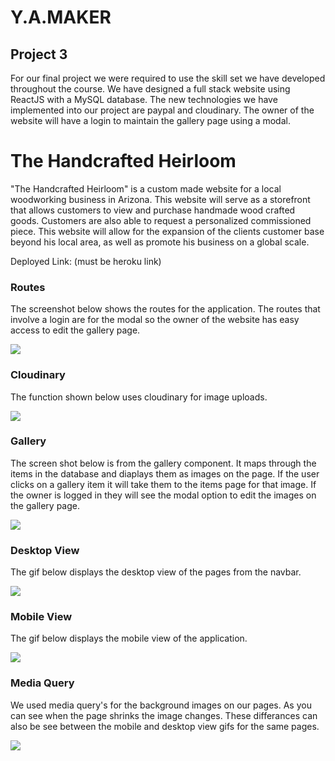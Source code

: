 # Y.A.MAKER

## Project 3 
  For our final project we were required to use the skill set we have developed throughout the course. We have designed a full stack website using ReactJS with a MySQL database. The new technologies we have implemented into our project are paypal and cloudinary. The owner of the website will have a login to maintain the gallery page using a modal.  

# The Handcrafted Heirloom

  "The Handcrafted Heirloom" is a custom made website for a local woodworking business in Arizona. This website will serve as a storefront that allows customers to view and purchase handmade wood crafted goods. Customers are also able to request a personalized commissioned piece. This website will allow for the expansion of the clients customer base beyond his local area, as well as promote his business on a global scale. 
  
  Deployed Link: (must be heroku link)

### Routes
  The screenshot below shows the routes for the application. The routes that involve a login are for the modal so the owner of the website has easy access to edit the gallery page.  

![](https://github.com/yuliatikhonova/Y.A.MAKER/blob/readme/client/public/readme-imgs/Routes.png)

### Cloudinary
  The function  shown below uses cloudinary for image uploads. 

![](https://github.com/yuliatikhonova/Y.A.MAKER/blob/readme/client/public/readme-imgs/cloudinary.png)

### Gallery 
  The screen shot below is from the gallery component. It maps through the items in the database and diaplays them as images on the page. If the user clicks on a gallery item it will take them to the items page for that image. If the owner is logged in they will see the modal option to edit the images on the gallery page. 

![](https://github.com/yuliatikhonova/Y.A.MAKER/blob/readme/client/public/readme-imgs/gallery.png)

### Desktop View
  The gif below displays the desktop view of the pages from the navbar.

![](https://github.com/yuliatikhonova/Y.A.MAKER/blob/readme/client/public/readme-imgs/desktop-view.gif)

### Mobile View
  The gif below displays the mobile view of the application. 

![](https://github.com/yuliatikhonova/Y.A.MAKER/blob/readme/client/public/readme-imgs/mobile-view.gif)

### Media Query
  We used media query's for the background images on our pages. As you can see when the page shrinks the image changes. These differances can also be see between the mobile and desktop view gifs for the same pages.

![](https://github.com/yuliatikhonova/Y.A.MAKER/blob/readme/client/public/readme-imgs/Media-query.gif)
